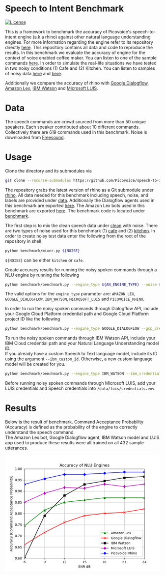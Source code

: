 # Speech to Intent Benchmark

[![License](https://img.shields.io/badge/License-Apache%202.0-blue.svg)](https://github.com/Picovoice/speech-to-intent-benchmark/blob/master/LICENSE)

This is a framework to benchmark the accuracy of Picovoice's speech-to-intent engine (a.k.a rhino) against other
natural language understanding engines. For more information regarding the engine refer to its repository directly [here](https://github.com/Picovoice/rhino).
This repository contains all data and code to reproduce the results. In this benchmark we evaluate the accuracy of engine for the context of voice
enabled coffee maker. You can listen to one of the sample commands [here](/data/speech/clean/81774d8e-7da7-4e9b-8cc3-33015b0ae0aa.wav).
In order to simulate the real-life situations we have tested in two noisy conditions (1) Cafe and (2) Kitchen. You can listen
to samples of noisy data [here](/data/misc/noisy1.wav) and [here](/data/misc/noisy2.wav).

Additionally we compare the accuracy of rhino with [Google Dialogflow](https://dialogflow.com/), [Amazon Lex](https://aws.amazon.com/lex/), [IBM Watson](https://www.ibm.com/watson) and [Microsoft LUIS](https://www.luis.ai/).

# Data

The speech commands are crowd sourced from more than 50 unique speakers. Each speaker contributed about 10 different commands.
Collectively there are 619 commands used in this benchmark. Noise is downloaded from [Freesound](https://freesound.org/).

# Usage

Clone the directory and its submodules via

```bash
git clone --recurse-submodules https://github.com/Picovoice/speech-to-intent-benchmark.git
```

The repository grabs the latest version of rhino as a Git submodule under [rhino](/rhino). All data needed for this
benchmark including speech, noise, and labels are provided under [data](/data). Additionally the Dialogflow agents used
in this benchmark are exported [here](/data/dialogflow). The Amazon Lex bots used in this benchmark are exported [here](/data/amazonlex). The benchmark code is located under [benchmark](/benchmark).

The first step is to mix the clean speech data under [clean](/data/speech/clean) with noise. There are two types of noise
used for this benchmark (1) [cafe](/data/noise/cafe.wav) and (2) [kitchen](/data/noise/kitchen.wav). In order to create
noisy test data enter the following from the root of the repository in shell

```bash
python benchmark/mixer.py ${NOISE}
```

`${NOISE}` can be either `kitchen` or `cafe`.

Create accuracy results for running the noisy spoken commands through a NLU engine by running the following
```bash
python benchmark/benchmark.py --engine_type ${AN_ENGINE_TYPE} --noise ${NOISE}
```

The valid options for the `engine_type` parameter are: `AMAZON_LEX`, `GOOGLE_DIALOGFLOW`, `IBM_WATSON`, `MICROSOFT_LUIS` and `PICOVOICE_RHINO`.

In order to run the noisy spoken commands through Dialogflow API, include your Google Cloud Platform credential path and Google Cloud Platform project ID like the following
```bash
python benchmark/benchmark.py --engine_type GOOGLE_DIALOGFLOW --gcp_credential_path ${GOOGLE_CLOUD_PLATFORM_CREDENTIAL_PATH} --gcp_project_id ${GOOGLE_CLOUD_PLATFORM_PROJECT_ID} --noise ${NOISE}
```

To run the noisy spoken commands through IBM Watson API, include your IBM Cloud credential path and your Natural Language Understanding model ID.  
If you already have a custom Speech to Text language model, include its ID using the argument `--ibm_custom_id`. Otherwise, a new custom language model
will be created for you.
```bash
python benchmark/benchmark.py --engine_type IBM_WATSON --ibm_credential_path ${IBM_CREDENTIAL_PATH} --ibm_model_id ${IBM_MODEL_ID} --noise ${NOISE}
```

Before running noisy spoken commands through Microsoft LUIS, add your LUIS credentials and Speech credentials into `/data/luis/credentials.env`.

# Results

Below is the result of benchmark. Command Acceptance Probability (Accuracy) is defined as the probability of the engine
to correctly understand the speech command.  
The Amazon Lex bot, Google Dialogflow agent, IBM Watson model and LUIS app used to produce these results were
all trained on all 432 sample utterances.

![](data/misc/result.png)